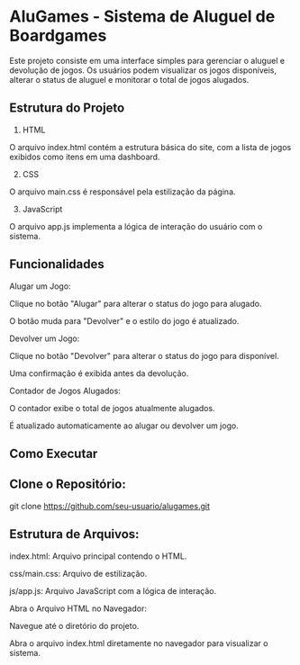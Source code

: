 # AluGames - Sistema de Aluguel de Boardgames

Este projeto consiste em uma interface simples para gerenciar o aluguel e devolução de jogos. Os usuários podem visualizar os jogos disponíveis, alterar o status de aluguel e monitorar o total de jogos alugados.

## Estrutura do Projeto

1. HTML

O arquivo index.html contém a estrutura básica do site, com a lista de jogos exibidos como itens em uma dashboard.

2. CSS

O arquivo main.css é responsável pela estilização da página.

3. JavaScript

O arquivo app.js implementa a lógica de interação do usuário com o sistema.

## Funcionalidades

Alugar um Jogo:

Clique no botão "Alugar" para alterar o status do jogo para alugado.

O botão muda para "Devolver" e o estilo do jogo é atualizado.

Devolver um Jogo:

Clique no botão "Devolver" para alterar o status do jogo para disponível.

Uma confirmação é exibida antes da devolução.

Contador de Jogos Alugados:

O contador exibe o total de jogos atualmente alugados.

É atualizado automaticamente ao alugar ou devolver um jogo.

## Como Executar

## Clone o Repositório:

git clone https://github.com/seu-usuario/alugames.git

## Estrutura de Arquivos:

index.html: Arquivo principal contendo o HTML.

css/main.css: Arquivo de estilização.

js/app.js: Arquivo JavaScript com a lógica de interação.

Abra o Arquivo HTML no Navegador:

Navegue até o diretório do projeto.

Abra o arquivo index.html diretamente no navegador para visualizar o sistema.

